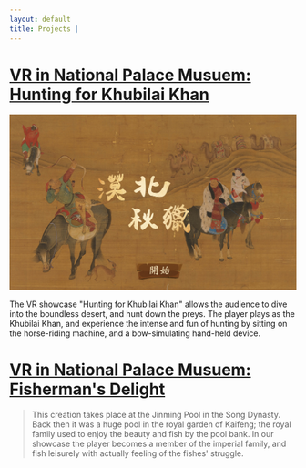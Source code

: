 ```yaml
---
layout: default
title: Projects | 
---
```


# [VR in National Palace Musuem: Hunting for Khubilai Khan](hunting.md)

<div
    class = "projectBox">
    <img
        src = "/images/huntingCover.jpg"
        class = "projectImg">
    </img>

The VR showcase "Hunting for Khubilai Khan" allows the audience to dive into the
boundless desert, and hunt down the preys. The player plays as the Khubilai Khan,
and experience the intense and fun of hunting by sitting on the horse-riding machine,
and a bow-simulating hand-held device.  

</div>

# [VR in National Palace Musuem: Fisherman's Delight](fishing.md)

> This creation takes place at the Jinming Pool in the Song Dynasty. Back then it was a
huge pool in the royal garden of Kaifeng; the royal family used to enjoy the beauty and
fish by the pool bank. In our showcase the player becomes a member of the imperial family,
and fish leisurely with actually feeling of the fishes' struggle.  

